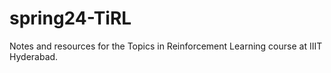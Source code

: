 # spring24-TiRL
Notes and resources for the Topics in Reinforcement Learning course at IIIT Hyderabad.
